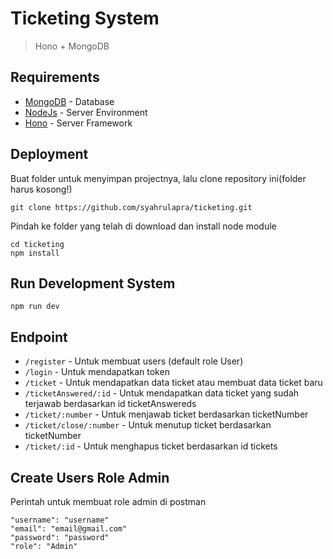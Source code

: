 # Ticketing System
> Hono + MongoDB

## Requirements
- [MongoDB](https://www.mongodb.com/) - Database
- [NodeJs](https://nodejs.org/en/) - Server Environment
- [Hono](https://hono.dev/) - Server Framework

## Deployment
Buat folder untuk menyimpan projectnya, lalu clone repository ini(folder harus kosong!)
```
git clone https://github.com/syahrulapra/ticketing.git
```

Pindah ke folder yang telah di download dan install node module
```
cd ticketing
npm install
``` 

## Run Development System
```
npm run dev
```

## Endpoint
- ```/register``` - Untuk membuat users (default role User)
- ```/login``` - Untuk mendapatkan token
- ```/ticket``` - Untuk mendapatkan data ticket atau membuat data ticket baru
- ```/ticketAnswered/:id``` - Untuk mendapatkan data ticket yang sudah terjawab berdasarkan id ticketAnswereds
- ```/ticket/:number``` - Untuk menjawab ticket berdasarkan ticketNumber
- ```/ticket/close/:number``` - Untuk menutup ticket berdasarkan ticketNumber
- ```/ticket/:id``` - Untuk menghapus ticket berdasarkan id tickets

## Create Users Role Admin
Perintah untuk membuat role admin di postman
```
"username": "username"
"email": "email@gmail.com"
"password": "password"
"role": "Admin"
```
